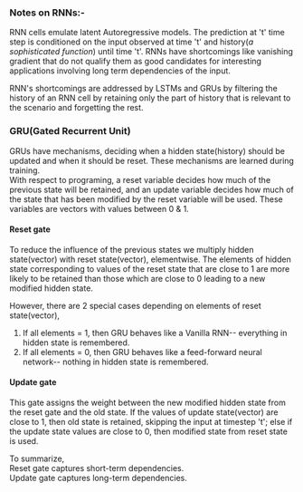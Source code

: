 ### Notes on RNNs:-  

RNN cells emulate latent Autoregressive models. The prediction at 't' time step is conditioned on the input observed at time 't' and history(*a sophisticated function*) until time 't'. RNNs have shortcomings like vanishing gradient that do not qualify them as good candidates for interesting applications involving long term dependencies of the input.  

RNN's shortcomings are addressed by LSTMs and GRUs by filtering the history of an RNN cell by retaining only the part of history that is relevant to the scenario and forgetting the rest.  

### GRU(Gated Recurrent Unit)  
GRUs have mechanisms, deciding when a hidden state(history) should be updated and when it should be reset. These mechanisms are learned during training.  
With respect to programing, a reset variable decides how much of the previous state will be retained, and an update variable decides how much of the state that has been modified by the reset variable will be used. These variables are vectors with values between 0 & 1.  

#### Reset gate  
To reduce the influence of the previous states we  multiply  hidden state(vector) with reset state(vector), elementwise.  The elements of hidden state corresponding to values of the reset state that are close to 1 are more likely to be retained than those which are close to 0 leading to a new modified hidden state.  

However, there are 2 special cases depending on elements of reset state(vector),    
  1. If all elements = 1, then GRU behaves like a Vanilla RNN-- everything in hidden state is remembered.  
  2. If all elements = 0, then GRU behaves like a feed-forward neural network-- nothing in hidden state is remembered.  

#### Update gate  
This gate assigns the weight between the new modified hidden state from the reset gate and the old state. If the values of update state(vector) are close to 1, then old state is retained, skipping the input at timestep 't'; else if the update state values are close to 0, then modified state from reset state is used.  

To summarize,  
Reset gate captures short-term dependencies.  
Update gate captures long-term dependencies.
